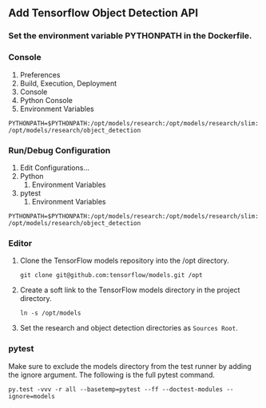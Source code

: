 ## Add Tensorflow Object Detection API

### Set the environment variable PYTHONPATH in the Dockerfile.


### Console
1. Preferences
1. Build, Execution, Deployment
1. Console
1. Python Console
1. Environment Variables

`PYTHONPATH=$PYTHONPATH:/opt/models/research:/opt/models/research/slim:/opt/models/research/object_detection`


### Run/Debug Configuration
1. Edit Configurations...
1. Python
    1. Environment Variables
1. pytest
    1. Environment Variables

`PYTHONPATH=$PYTHONPATH:/opt/models/research:/opt/models/research/slim:/opt/models/research/object_detection`


### Editor
1. Clone the TensorFlow models repository into the /opt directory.

    `git clone git@github.com:tensorflow/models.git /opt`

1. Create a soft link to the TensorFlow models directory in the project
directory.

    `ln -s /opt/models`

1. Set the research and object detection directories as `Sources Root`.


### pytest
Make sure to exclude the models directory from the test runner by adding the
ignore argument.
The following is the full pytest command.

`py.test -vvv -r all --basetemp=pytest --ff --doctest-modules --ignore=models`